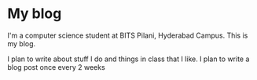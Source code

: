 My blog
=======
I'm a computer science student at BITS Pilani, Hyderabad Campus. This is my blog.

I plan to write about stuff I do and things in class that I like. I plan to write a blog post once every 2 weeks

